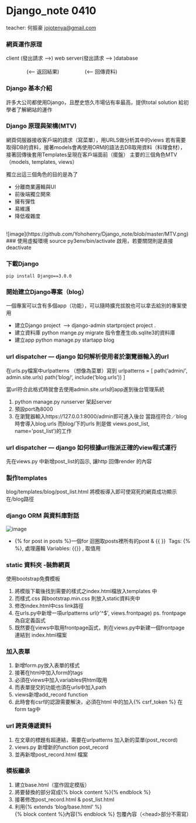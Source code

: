 # Django_note 0410
teacher: 何振豪&nbsp;jojotenya@gmail.com

### 網頁運作原理
client (發出請求 —>) web server(發出請求 —> )database<br>	
&emsp;&emsp;&emsp;&emsp;(<— 返回結果)&emsp;&emsp;&emsp;&emsp;&emsp;(<— 回傳資料)

### Django 基本介紹
許多大公司都使用Django，且歷史悠久市場佔有率最高，提供total solution 給初學者了解網站的運作

### Django 原理與架構(MTV)
網頁伺服器接收客戶端的請求（寫菜單），用URLS做分析其中的views 若有需要取得DB的資料，接著models會再使用ORM的語法去DB取用資料（料理食材），接著回傳後套用Templates呈現在客戶端面前（擺盤）
主要的三個角色MTV（models, templates, views）
<br>

獨立出這三個角色的目的是為了
* 分離商業邏輯與UI
* 前後端獨立開來
* 擁有彈性
* 易維護
* 降低複雜度
<br>
![image](https://github.com/Yohohenry/Django_note/blob/master/MTV.png)
<br>
### 使用虛擬環境
source py3env/bin/activate 啟用，若要關閉則是直接deactivate

### 下載Django
`pip install Django==3.0.0`

### 開始建立Django專案（blog）
一個專案可以含有多個app（功能），可以隨時擴充拔脫也可以拿去給別的專案使用
* 建立Django project  —> django-admin startproject project .
* 建立資料庫 python mange.py migrate 指令會產生db.sqlite3的資料庫
* 建立app python manage.py startapp blog

### url dispatcher — django 如何解析使用者於瀏覽器輸入的url
在urls.py檔案中urlpatterns （想像為菜單）寫到 
urlpatterns = [
    path(‘admin/', admin.site.urls)
   path(‘blog/‘, include(‘blog.urls’))
]

當url符合此格式時就會去使用admin.site.urls的app進到後台管理系統
1. python manage.py runserver 架起server
2. 預設port為8000 
3. 在瀏覽器輸入https://127.0.0.1:8000/admin即可進入後台
當路徑符合／blog時會導入blog.urls
而blog/下的urls 則是做 views.post_list, name='post_list’)的工作

### url dispatcher — django 如何根據url指派正確的view程式運行
先在views.py 中新增post_list的函示, 讓http 回傳render 的內容

### 製作templates
blog/templates/blog/post_list.html 
將模板導入即可使寫死的網頁成功顯示在/blog路徑

### django ORM 與資料庫對話
![image](https://github.com/Yohohenry/Django_note/blob/master/query.png)
* {% for post in posts %}一個for 迴圈取posts裡所有的post & {{ }}  Tags: {% %}, 處理邏輯 Variables: {{}} , 取值用
### static 資料夾 -裝飾網頁
使用bootstrap免費模板
1. 將模版下載後找到需要的樣式之index.html檔放入templates 中
2. 而樣式.css 與bootstrap.min.css 則放入static資料夾中
3. 修改index.html中css link路徑
4. 在urls.py中新增一項urlpatterns url(r'^$', views.frontpage)  ps. frontpage為自定義函式
5. 既然要在views中取用frontpage函式，則在views.py中新建一個frontpage 連結到 index.html檔案

### 加入表單
1. 新增form.py放入表單的樣式
2. 接著在html中加入form的tags
3. 必須在views中加入variables供html取用
4. 而表單提交的功能也須在urls中加入path
5. views新增add_record function
6. 此時會有csrf的認證需要解決，必須在html 中的加入{% csrf_token %} 在form tag中

### url 跨頁傳遞資料
1. 在文章的標題有超連結，需要在urlpatterns 加入新的菜單(post_record)
2. views.py 新增新的function post_record
3. 並再新增post_record.html 檔案

### 模板繼承
1. 建立base.html（當作固定模版）
2. 將要替換的部分寫成{% block content %}{% endblock %}
3. 接著修改post_record.html & post_list.html
4. 利用{% extends ‘blog/base.html’ %}
<br>{% block content %}內容{% endblock %} 包覆內容（\<head>部分不需寫）

